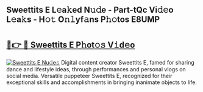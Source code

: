 ## Sweettits E L𝚎a𝚔ed N𝚞𝚍e - Part-tQc Vi𝚍𝚎o L𝚎a𝚔s - H𝚘𝚝 O𝚗𝚕yf𝚊ns P𝚑𝚘tos E8UMP

# <h2><a href="http://kf407zb.oniu.top/?m=Sweettits+E">🔗👉 🔴 Sweettits E P𝚑ot𝚘𝚜 V𝚒d𝚎o</a></h2>

[![Sweettits E Nu𝚍e𝚜](https://i.imgur.com/0qMVB7G.gif)](http://kf407zb.oniu.top/?m=Sweettits+E)
Digital content creator Sweettits E, famed for sharing dance and lifestyle ideas, through performances and personal vlogs on social media. Versatile puppeteer Sweettits E, recognized for their exceptional skills and accomplishments in bringing inanimate objects to life.  
